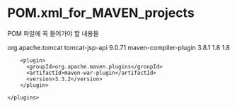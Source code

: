 # POM.xml_for_MAVEN_projects

POM 파일에 꼭 들어가야 할 내용들


  <dependencies>
    <dependency>
      <groupId>org.apache.tomcat</groupId>
      <artifactId>tomcat-jsp-api</artifactId>
      <version>9.0.71</version>
	  </dependency>
  </dependencies>
  
  <build>
  	<plugins>
  		<plugin>
		  <artifactId>maven-compiler-plugin</artifactId>
		  <version>3.8.1</version>
		  <configuration>
			 <source>1.8</source>
			 <target>1.8</target>  
		  </configuration>
  		</plugin>
  		
  		<plugin>
		  <groupId>org.apache.maven.plugins</groupId>
		  <artifactId>maven-war-plugin</artifactId>
		  <version>3.3.2</version>
  		</plugin>
  		
  	</plugins>
  </build>  
